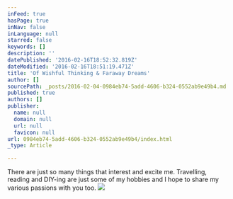 ```yaml
---
inFeed: true
hasPage: true
inNav: false
inLanguage: null
starred: false
keywords: []
description: ''
datePublished: '2016-02-16T18:52:32.819Z'
dateModified: '2016-02-16T18:51:19.471Z'
title: 'Of Wishful Thinking & Faraway Dreams'
author: []
sourcePath: _posts/2016-02-04-0984eb74-5add-4606-b324-0552ab9e49b4.md
published: true
authors: []
publisher:
  name: null
  domain: null
  url: null
  favicon: null
url: 0984eb74-5add-4606-b324-0552ab9e49b4/index.html
_type: Article

---
```

There are just so many things that interest and excite me. Travelling, reading and DIY-ing are just some of my hobbies and I hope to share my various passions with you too.
![](https://the-grid-user-content.s3-us-west-2.amazonaws.com/eff28cf0-4944-467f-b223-ea32948653b3.jpg)